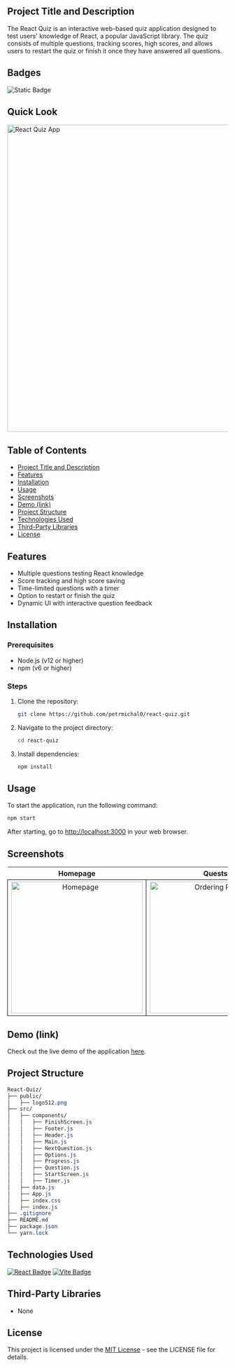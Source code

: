 ## Project Title and Description
The React Quiz is an interactive web-based quiz application designed to test users' knowledge of React, a popular JavaScript library. The quiz consists of multiple questions, tracking scores, high scores, and allows users to restart the quiz or finish it once they have answered all questions.

## Badges
![Static Badge](https://img.shields.io/badge/status-active-brightgreen)

## Quick Look
<img src="https://github.com/user-attachments/assets/84c42359-770e-4cc1-b959-67efbb347cc5" width="700" alt="React Quiz App">

## Table of Contents
- [Project Title and Description](#project-title-and-description)
- [Features](#features)
- [Installation](#installation)
- [Usage](#usage)
- [Screenshots](#screenshots)
- [Demo (link)](#demo-link)
- [Project Structure](#project-structure)
- [Technologies Used](#technologies-used)
- [Third-Party Libraries](#third-party-libraries)
- [License](#license)

## Features
- Multiple questions testing React knowledge
- Score tracking and high score saving
- Time-limited questions with a timer
- Option to restart or finish the quiz
- Dynamic UI with interactive question feedback

## Installation

### Prerequisites
- Node.js (v12 or higher)
- npm (v6 or higher)

### Steps

1. Clone the repository:
    ```bash
    git clone https://github.com/petrmichal0/react-quiz.git
    ```

2. Navigate to the project directory:
    ```bash
    cd react-quiz
    ```

3. Install dependencies:
    ```bash
    npm install
    ```

## Usage
To start the application, run the following command:
```bash
npm start
```

After starting, go to [http://localhost:3000](http://localhost:3000) in your web browser.

## Screenshots

<table>
  <tr>
    <th>Homepage</th>
    <th>Quests</th>
    <th>Finish Quiz</th>
  </tr>
  <tr>
    <td style="border: 1px solid black; width: 310px; height: 310px; text-align: center;">
      <a href="https://github.com/user-attachments/assets/f578f2cc-9fbe-4540-817a-e55acf40fd2e" target="_blank" rel="noopener noreferrer">
        <img src="https://github.com/user-attachments/assets/f578f2cc-9fbe-4540-817a-e55acf40fd2e" width="300" height="300" alt="Homepage">
      </a>
    </td>
    <td style="border: 1px solid black; width: 310px; height: 310px; text-align: center;">
      <a href="https://github.com/user-attachments/assets/df1d2a72-35b5-4fa5-948d-f6786f2a1383" target="_blank" rel="noopener noreferrer">
        <img src="https://github.com/user-attachments/assets/df1d2a72-35b5-4fa5-948d-f6786f2a1383" width="300" height="300" alt="Ordering Pizza">
      </a>
    </td>
    <td style="border: 1px solid black; width: 310px; height: 310px; text-align: center;">
      <a href="https://github.com/user-attachments/assets/3f954c04-50a9-4a2f-a3a8-6341b28b12eb" target="_blank" rel="noopener noreferrer">
        <img src="https://github.com/user-attachments/assets/3f954c04-50a9-4a2f-a3a8-6341b28b12eb" width="300" height="300" alt="Order Cart">
      </a>
    </td>
  </tr>
</table>

## Demo (link)

Check out the live demo of the application [here](https://v1-quiz.netlify.app/).

## Project Structure

```css
React-Quiz/
├── public/
│   ├── logo512.png
├── src/
│   ├── components/
│   │   ├── FinishScreen.js
│   │   ├── Footer.js
│   │   ├── Header.js
│   │   ├── Main.js
│   │   ├── NextQuestion.js
│   │   ├── Options.js
│   │   ├── Progress.js
│   │   ├── Question.js
│   │   ├── StartScreen.js
│   │   ├── Timer.js
│   ├── data.js
│   ├── App.js
│   ├── index.css
│   ├── index.js
├── .gitignore
├── README.md
├── package.json
└── yarn.lock
```

## Technologies Used

[![React Badge](https://img.shields.io/badge/-React-61DBFB?style=for-the-badge&labelColor=black&logo=react&logoColor=61DBFB)](#)
[![Vite Badge](https://img.shields.io/badge/-Vite-646CFF?style=for-the-badge&labelColor=black&logo=vite&logoColor=646CFF)](#)

## Third-Party Libraries
* None

## License

This project is licensed under the [MIT License](https://opensource.org/licenses/MIT) - see the LICENSE file for details.
